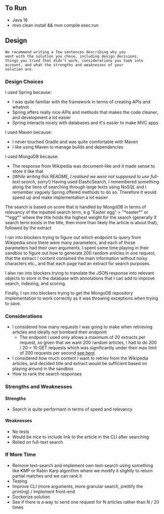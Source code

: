 ## To Run

- Java 18
- mvn clean install && mvn compile exec:run

## Design

```
We recommend writing a few sentences describing why you
went with the solution you chose, including design decisions,
things you tried that didn’t work, considerations you took into
account, and what the strengths and weaknesses of your
solution are.
```

### Design Choices

I used Spring because:

- I was quite familiar with the framework in terms of creating APIs and whatnot
- Spring offers really nice APIs and methods that makes the code cleaner, and development a lot easier
- Spring interacts nicely with databases and it's easier to make MVC apps

I used Maven because:

- I never touched Gradle and was quite comfortable with Maven
- I like using Maven to manage builds and dependencies

I used MongoDB because:

- The response from Wikipedia was document-like and it made sense to store it like that
- (_While writing this README, I realised we were not supposed to use full-text search, sorry!_) Having used ElasticSearch, I remembered something along the liens of searching through large texts using NoSQL and I remember vaguely Spring offered methods to do so. Therefore it would speed up and make implementation a lot easier

The search is based on score that is handled by MongoDB in terms of relevancy of the inputted search term, e.g "Easter egg" > "\*easter\*" or "\*egg\*" where the title holds the highest weight for the search (generally if search term exists in the title, then more than likely the article is about that), followed by the extract

I ran into blockers trying to figure out which endpoint to query from Wikipedia since there were many parameters, and each of those parameters had their own arguments. I spent some time playing in their sandbox to figure out how to generate 200 random articles in one request, that the extract / content contained the main information without noisy characters etc., and that each page had an extract for search purposes.

I also ran into blockers trying to translate the JSON response into relevant objects to store in the database with annotations that I can add to improve search, indexing, and scoring.

Finally, I ran into blockers trying to get the MongoDB repository implementation to work correctly as it was throwing exceptions when trying to save.

### Considerations

- I considered how many requests I was going to make when retrieving articles and ideally not bombard their endpoint
  - The endpoint I used only allows a maximum of 20 extracts per request, so given that we want 200 random articles, I had to do 200 / 20 = 10 GET requests which was significantly under their max limit of 200 requests per second [see here](https://www.mediawiki.org/wiki/Wikimedia_REST_API#Terms_and_conditions)
- I considered how much content I want to retriev from the Wikipedia articles, and decided title and extract would be sufficient based on playing around in the sandbox
- How to rank the search responses

### Strengths and Weaknesses

#### Strengths

- Search is quite performant in terms of speed and relevancy

#### Weaknesses

- No tests
- Would be nice to include link to the article in the CLI after searching
- Relied on full-text search

### If More Time

- Remove text-search and implement own text-search using something like KMP or Rabin Karp algorithm where we modify it slightly to return partial matches and we can rank it
- Testing
- Improve CLI (more arguments, more granular search, prettify the printing) / implement front-end
- Dockerize solution
- See if there is a way to send one request for N articles rather than N / 20 times
